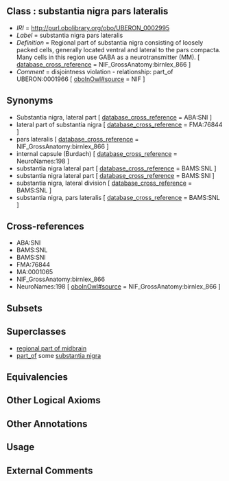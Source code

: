 
## Class : substantia nigra pars lateralis

 * *IRI* = http://purl.obolibrary.org/obo/UBERON_0002995
 * *Label* = substantia nigra pars lateralis
 * *Definition* = Regional part of substantia nigra consisting of loosely packed cells, generally located ventral and lateral to the pars compacta.  Many cells in this region use GABA as a neurotransmitter (MM). [ [database_cross_reference](../../ef/oboInOwl#hasDbXref.md) = NIF_GrossAnatomy:birnlex_866 ]
 * *Comment* = disjointness violation - relationship: part_of UBERON:0001966 [ [oboInOwl#source](../../ce/oboInOwl#source.md) = NIF ]

## Synonyms

 * Substantia nigra, lateral part [ [database_cross_reference](../../ef/oboInOwl#hasDbXref.md) = ABA:SNI ]
 * lateral part of substantia nigra [ [database_cross_reference](../../ef/oboInOwl#hasDbXref.md) = FMA:76844 ]
 * pars lateralis [ [database_cross_reference](../../ef/oboInOwl#hasDbXref.md) = NIF_GrossAnatomy:birnlex_866 ]
 * internal capsule (Burdach) [ [database_cross_reference](../../ef/oboInOwl#hasDbXref.md) = NeuroNames:198 ]
 * substantia nigra lateral part [ [database_cross_reference](../../ef/oboInOwl#hasDbXref.md) = BAMS:SNL ]
 * substantia nigra lateral part [ [database_cross_reference](../../ef/oboInOwl#hasDbXref.md) = BAMS:SNl ]
 * substantia nigra, lateral division [ [database_cross_reference](../../ef/oboInOwl#hasDbXref.md) = BAMS:SNL ]
 * substantia nigra, pars lateralis [ [database_cross_reference](../../ef/oboInOwl#hasDbXref.md) = BAMS:SNL ]

## Cross-references

 * ABA:SNI
 * BAMS:SNL
 * BAMS:SNl
 * FMA:76844
 * MA:0001065
 * NIF_GrossAnatomy:birnlex_866
 * NeuroNames:198 [ [oboInOwl#source](../../ce/oboInOwl#source.md) = NIF_GrossAnatomy:birnlex_866 ]

## Subsets


## Superclasses

 * [regional part of midbrain](../../UBERON/50/UBERON_0002950.md)
 * [part_of](../../BFO/50/BFO_0000050.md) some [substantia nigra](../../UBERON/38/UBERON_0002038.md)

## Equivalencies


## Other Logical Axioms


## Other Annotations


## Usage


## External Comments

